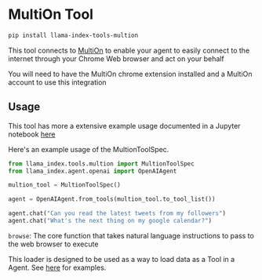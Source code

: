 # MultiOn Tool

```bash
pip install llama-index-tools-multion
```

This tool connects to [MultiOn](https://www.multion.ai/) to enable your agent to easily
connect to the internet through your Chrome Web browser and act on your behalf

You will need to have the MultiOn chrome extension installed and a MultiOn account
to use this integration

## Usage

This tool has more a extensive example usage documented in a Jupyter notebook [here](https://github.com/emptycrown/llama-hub/tree/main/llama_hub/tools/notebooks/multion.ipynb)

Here's an example usage of the MultionToolSpec.

```python
from llama_index.tools.multion import MultionToolSpec
from llama_index.agent.openai import OpenAIAgent

multion_tool = MultionToolSpec()

agent = OpenAIAgent.from_tools(multion_tool.to_tool_list())

agent.chat("Can you read the latest tweets from my followers")
agent.chat("What's the next thing on my google calendar?")
```

`browse`: The core function that takes natural language instructions to pass to the web browser to execute

This loader is designed to be used as a way to load data as a Tool in a Agent. See [here](https://github.com/emptycrown/llama-hub/tree/main) for examples.
